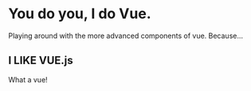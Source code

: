 # You do you, I do Vue.

Playing around with the more advanced components of vue. Because...
## I LIKE VUE.js

What a vue!
